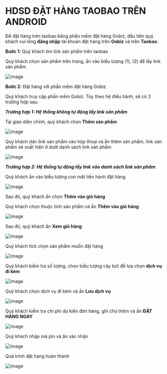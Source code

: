 # HDSD ĐẶT HÀNG TAOBAO TRÊN ANDROID

Để đặt hàng trên taobao bằng phần mềm đặt hàng Gobiz, đầu tiên quý khách vui lòng **đăng nhập** tài khoản đặt hàng trên **Gobiz** và trên **Taobao**.


**Bước 1:** Quý khách tìm link sản phẩm trên taobao

Quý khách chọn sản phẩm trên trang, ấn vào biểu tượng (1), (2) để lấy link sản phẩm

![image](https://user-images.githubusercontent.com/109578103/202609147-0322dc1b-c4aa-4645-bc43-2af483eb2f82.png)

**Bước 2:** Đặt hàng với phần mềm đặt hàng Gobiz

Quý khách truy cập phần mềm Gobiz. Tùy theo hệ điều hành, sẽ có 2 trường hợp sau:


***Trường hợp 1: Hệ thống không tự động lấy link sản phẩm***

Tại giao diện chính, quý khách chọn **Thêm sản phẩm**

![image](https://user-images.githubusercontent.com/109578103/202609170-817be27c-b853-473e-afb0-748a1eca23c5.png)

Quý khách dán link sản phẩm vào hộp thoại và ấn thêm sản phẩm, link sản phẩm sẽ xuất hiện ở dưới danh sách link sản phẩm

![image](https://user-images.githubusercontent.com/109578103/202609979-88238cea-536e-4ec2-90d4-ec41a6c6a126.png)
 


***Trường hợp 2: Hệ thống tự động lấy link vào danh sách link sản phẩm***

Quý khách ấn vào biểu tượng con mắt tiến hành đặt hàng

![image](https://user-images.githubusercontent.com/109578103/202610001-042ff082-f137-4615-9ecf-0cfd00f1d869.png)


Sau đó, quý khách ấn chọn **Thêm vào giỏ hàng**

Quý khách chọn thuộc tính sản phẩm và ấn **Thêm vào giỏ hàng**

![image](https://user-images.githubusercontent.com/109578103/202609342-e365da22-7c0a-4faf-8309-734a87355c32.png)


Sau đó, quý khách ấn **Xem giỏ hàng**
 
![image](https://user-images.githubusercontent.com/109578103/202609379-4a7b3480-c2ac-4602-ba13-0512e20a42a5.png)


Quý khách tick chọn sản phẩm muốn đặt hàng

![image](https://user-images.githubusercontent.com/109578103/202609414-0bdbe4c4-6bd4-4e48-8ffb-9760b5784f4a.png)


Quý khách kiểm tra số lượng, chọn biểu tượng cây bút để lựa chọn **dịch vụ đi kèm**
 
![image](https://user-images.githubusercontent.com/109578103/202609449-ca2e6c51-d4a6-4e78-b698-a02c5bd46e0b.png)
 

Quý khách chọn dịch vụ đi kèm và ấn **Lưu dịch vụ**
 
![image](https://user-images.githubusercontent.com/109578103/202609463-65f4b820-e5ee-482b-8a84-817079a85510.png)


Quý khách kiểm tra chi phí dự kiến đơn hàng, ghi chú thêm và ấn **ĐẶT HÀNG NGAY**
 
![image](https://user-images.githubusercontent.com/109578103/202609683-6c33b08f-4ed3-4e60-a948-9cf9fae306cb.png)


Quý khách nhập mã pin và ấn xác nhận

![image](https://user-images.githubusercontent.com/109578103/202609699-2d76761d-549e-45ba-bd29-30d68497fed0.png)


Quá trình đặt hàng hoàn thành
 
![image](https://user-images.githubusercontent.com/109578103/202609721-32067ad3-2041-4877-8b7a-7a61b3c7f1ac.png)
 
                                                                                                                                


